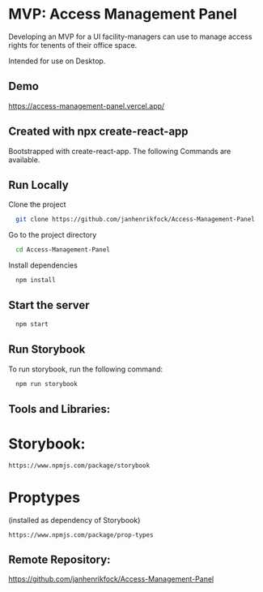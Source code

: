 # MVP: Access Management Panel

Developing an MVP for a UI facility-managers can use to manage access rights for tenents of their office space.

Intended for use on Desktop.

## Demo

https://access-management-panel.vercel.app/

## Created with npx create-react-app

Bootstrapped with create-react-app. The following Commands are available.

## Run Locally

Clone the project

```bash
  git clone https://github.com/janhenrikfock/Access-Management-Panel
```

Go to the project directory

```bash
  cd Access-Management-Panel
```

Install dependencies

```bash
  npm install
```

## Start the server

```bash
  npm start
```

## Run Storybook

To run storybook, run the following command:

```bash
  npm run storybook
```

## Tools and Libraries:

# Storybook:

```
https://www.npmjs.com/package/storybook
```

# Proptypes

(installed as dependency of Storybook)

```
https://www.npmjs.com/package/prop-types
```

## Remote Repository:

https://github.com/janhenrikfock/Access-Management-Panel
